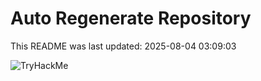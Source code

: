 # Auto Regenerate Repository

This README was last updated: 2025-08-04 03:09:03

 ![TryHackMe](https://tryhackme.com/badge/533634)